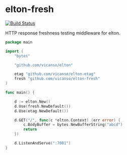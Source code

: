# elton-fresh

[![Build Status](https://img.shields.io/travis/vicanso/elton-fresh.svg?label=linux+build)](https://travis-ci.org/vicanso/elton-fresh)

HTTP response freshness testing middleware for elton.

```go
package main

import (
	"bytes"

	"github.com/vicanso/elton"

	etag "github.com/vicanso/elton-etag"
	fresh "github.com/vicanso/elton-fresh"
)

func main() {

	d := elton.New()
	d.Use(fresh.NewDefault())
	d.Use(etag.NewDefault())

	d.GET("/", func(c *elton.Context) (err error) {
		c.BodyBuffer = bytes.NewBufferString("abcd")
		return
	})

	d.ListenAndServe(":7001")
}
```